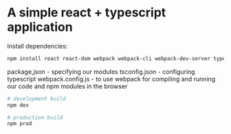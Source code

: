 # A simple react + typescript application

Install dependencies:

```sh
npm install react react-dom webpack webpack-cli webpack-dev-server typescript @types/react @types/react-dom ts-loader
```


package,json - specifying our modules
tsconfig.json - configuring typescript
webpack.config.js - to use webpack for compiling and running our code and npm modules in the browser

```sh
# development build
npm dev

# production build
npm prod
```